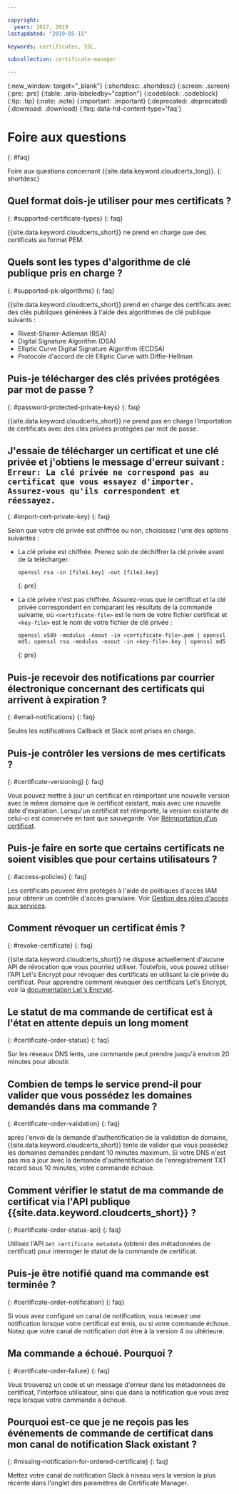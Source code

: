 ```yaml
---

copyright:
  years: 2017, 2019
lastupdated: "2019-05-15"

keywords: certificates, SSL,

subcollection: certificate-manager

---
```


{:new_window: target="_blank"}
{:shortdesc: .shortdesc}
{:screen: .screen}
{:pre: .pre}
{:table: .aria-labeledby="caption"}
{:codeblock: .codeblock}
{:tip: .tip}
{:note: .note}
{:important: .important}
{:deprecated: .deprecated}
{:download: .download}
{:faq: data-hd-content-type='faq'}

# Foire aux questions
{: #faq}

Foire aux questions concernant {{site.data.keyword.cloudcerts_long}}.
{: shortdesc}

## Quel format dois-je utiliser pour mes certificats ?
{: #supported-certificate-types}
{: faq}

{{site.data.keyword.cloudcerts_short}} ne prend en charge que des certificats au format PEM.

## Quels sont les types d'algorithme de clé publique pris en charge ?
{: #supported-pk-algorithms}
{: faq}

{{site.data.keyword.cloudcerts_short}} prend en charge des certificats avec des clés publiques générées à l'aide des algorithmes de clé publique suivants :

* Rivest-Shamir-Adleman (RSA)
* Digital Signature Algorithm (DSA)
* Elliptic Curve Digital Signature Algorithm (ECDSA)
* Protocole d'accord de clé Elliptic Curve with Diffie-Hellman


## Puis-je télécharger des clés privées protégées par mot de passe ?
{: #password-protected-private-keys}
{: faq}

{{site.data.keyword.cloudcerts_short}} ne prend pas en charge l'importation de certificats avec des clés privées protégées par mot de passe.

## J'essaie de télécharger un certificat et une clé privée et j'obtiens le message d'erreur suivant : `Erreur: La clé privée ne correspond pas au certificat que vous essayez d'importer. Assurez-vous qu'ils correspondent et réessayez.`
{: #import-cert-private-key}
{: faq}

Selon que votre clé privée est chiffrée ou non, choisissez l'une des options suivantes :

* La clé privée est chiffrée. Prenez soin de déchiffrer la clé privée avant de la télécharger.

   ```
   openssl rsa -in [file1.key] -out [file2.key]
   ```
   {: pre}

* La clé privée n'est pas chiffrée. Assurez-vous que le certificat et la clé privée correspondent en comparant les résultats de la commande suivante, où `<certificate-file>` est le nom de votre fichier certificat et `<key-file>` est le nom de votre fichier de clé privée :

   ```
   openssl x509 -modulus -noout -in <certificate-file>.pem | openssl md5; openssl rsa -modulus -noout -in <key-file>.key | openssl md5
   ```
   {: pre}

## Puis-je recevoir des notifications par courrier électronique concernant des certificats qui arrivent à expiration ?
{: #email-notifications}
{: faq}

Seules les notifications Callback et Slack sont prises en charge.


## Puis-je contrôler les versions de mes certificats ?
{: #certificate-versioning}
{: faq}

Vous pouvez mettre à jour un certificat en réimportant une nouvelle version avec le même domaine que le certificat existant, mais avec une nouvelle date d'expiration. Lorsqu'un certificat est réimporté, la version existante de celui-ci est conservée en tant que sauvegarde. Voir [Réimportation d'un certificat](/docs/services/certificate-manager?topic=certificate-manager-managing-certificates-from-the-dashboard#reimport-certificate).



## Puis-je faire en sorte que certains certificats ne soient visibles que pour certains utilisateurs ?
{: #access-policies}
{: faq}

Les certificats peuvent être protégés à l'aide de politiques d'accès IAM pour obtenir un contrôle d'accès granulaire. Voir [Gestion des rôles d'accès aux services](/docs/services/certificate-manager?topic=certificate-manager-managing-service-access-roles#managing-service-access-roles).



## Comment révoquer un certificat émis ?
{: #revoke-certificate}
{: faq}

{{site.data.keyword.cloudcerts_short}} ne dispose actuellement d'aucune API de révocation que vous pourriez utiliser. Toutefois, vous pouvez utiliser l'API Let's Encrypt pour révoquer des certificats en utilisant la clé privée du certificat. Pour apprendre comment révoquer des certificats Let's Encrypt, voir la [documentation Let's Encrypt](https://letsencrypt.org/docs/revoking/).



## Le statut de ma commande de certificat est à l'état en attente depuis un long moment
{: #certificate-order-status}
{: faq}

Sur les réseaux DNS lents, une commande peut prendre jusqu'à environ 20 minutes pour aboutir.

## Combien de temps le service prend-il pour valider que vous possédez les domaines demandés dans ma commande ?
{: #certificate-order-validation}
{: faq}

après l'envoi de la demande d'authentification de la validation de domaine, {{site.data.keyword.cloudcerts_short}} tente de valider que vous possédez les domaines demandés pendant 10 minutes maximum. Si votre DNS n'est pas mis à jour avec la demande d'authentification de l'enregistrement TXT record sous 10 minutes, votre commande échoue.

## Comment vérifier le statut de ma commande de certificat via l'API publique {{site.data.keyword.cloudcerts_short}} ?
{: #certificate-order-status-api}
{: faq}

Utilisez l'API `Get certificate metadata` (obtenir des métadonnées de certificat) pour interroger le statut de la commande de certificat.

## Puis-je être notifié quand ma commande est terminée ?
{: #certificate-order-notification}
{: faq}

Si vous avez configuré un canal de notification, vous recevez une notification lorsque votre certificat est émis, ou si votre commande échoue. Notez que votre canal de notification doit être à la version 4 ou ultérieure.

## Ma commande a échoué. Pourquoi ?
{: #certificate-order-failure}
{: faq}

Vous trouverez un code et un message d'erreur dans les métadonnées de certificat, l'interface utilisateur, ainsi que dans la notification que vous avez reçu lorsque votre commande a échoué.

## Pourquoi est-ce que je ne reçois pas les événements de commande de certificat dans mon canal de notification Slack existant ?
{: #missing-notification-for-ordered-certificate}
{: faq}

Mettez votre canal de notification Slack à niveau vers la version la plus récente dans l'onglet des paramètres de Certificate Manager.
